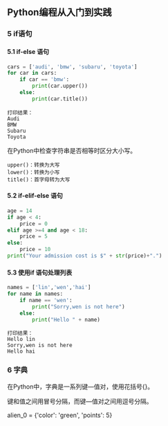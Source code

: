 ## Python编程从入门到实践



### 5 if语句

#### 5.1 if-else 语句

```python
cars = ['audi', 'bmw', 'subaru', 'toyota']
for car in cars:
    if car == 'bmw':
        print(car.upper())
    else:
        print(car.title())
```

```
打印结果：
Audi
BMW
Subaru
Toyota
```



在Python中检查字符串是否相等时区分大小写。

```
upper()：转换为大写
lower()：转换为小写
title()：首字母转为大写
```



#### 5.2 if-elif-else 语句

```python
age = 14
if age < 4:
    price = 0
elif age >=4 and age < 18:
    price = 5
else:
    price = 10
print("Your admission cost is $" + str(price)+".")
```



#### 5.3 使用if 语句处理列表

```python
names = ['lin','wen','hai']
for name in names:
    if name == 'wen':
        print("Sorry,wen is not here")
    else:
        print("Hello " + name)
```

```
打印结果：
Hello lin
Sorry,wen is not here
Hello hai
```





### 6 字典

在Python中，字典是一系列键—值对，使用花括号{}。

键和值之间用冒号分隔，而键—值对之间用逗号分隔。

alien_0 = {'color': 'green', 'points': 5}










